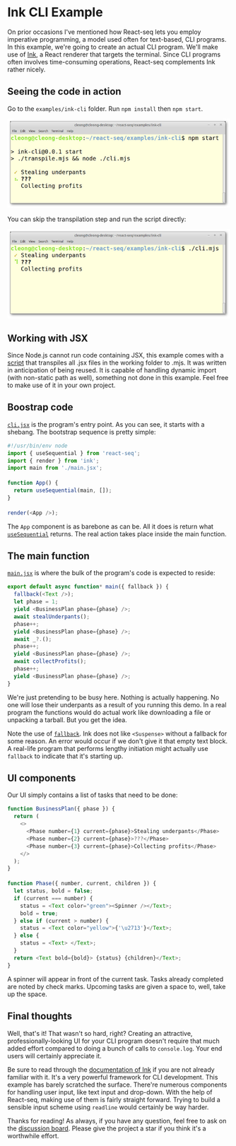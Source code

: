 # Ink CLI Example

On prior occasions I've mentioned how React-seq lets you employ imperative programming, a model used 
often for text-based, CLI programs. In this example, we're going to create an actual CLI program. 
We'll make use of [Ink](https://github.com/vadimdemedes/ink), a React renderer that targets the terminal. 
Since CLI programs often involves time-consuming operations, React-seq complements Ink rather nicely.

## Seeing the code in action

Go to the `examples/ink-cli` folder. Run `npm install` then `npm start`. 

![Screenshot](./img/screenshot-1.jpg)

You can skip the transpilation step and run the script directly:

![Screenshot](./img/screenshot-2.jpg)

## Working with JSX

Since Node.js cannot run code containing JSX, this example comes with a [script](./transpile.mjs) that 
transpiles all .jsx files in the working folder to .mjs. It was written in anticipation of being 
reused. It is capable of handling dynamic import (with non-static path as well), something not done in 
this example. Feel free to make use of it in your own project.

## Boostrap code

[`cli.jsx`](./cli.jsx) is the program's entry point. As you can see, it starts with a shebang. The 
bootstrap sequence is pretty simple:

```js
#!/usr/bin/env node
import { useSequential } from 'react-seq';
import { render } from 'ink';
import main from './main.jsx';

function App() {
  return useSequential(main, []);
}

render(<App />);
```

The `App` component is as barebone as can be. All it does is return what 
[`useSequential`](../../doc/useSequential.md#readme) returns. The real action takes place inside the main 
function.

## The main function

[`main.jsx`](./main.jsx) is where the bulk of the program's code is expected to reside:

```js
export default async function* main({ fallback }) {
  fallback(<Text />);
  let phase = 1;
  yield <BusinessPlan phase={phase} />;
  await stealUnderpants();
  phase++;
  yield <BusinessPlan phase={phase} />;
  await _?.();
  phase++;
  yield <BusinessPlan phase={phase} />;
  await collectProfits();
  phase++;
  yield <BusinessPlan phase={phase} />;
}
```

We're just pretending to be busy here. Nothing is actually happening. No one will lose their 
underpants as a result of you running this demo. In a real program the functions would do 
actual work like downloading a file or unpacking a tarball. But you get the idea.

Note the use of [`fallback`](../../fallback.md#readme). Ink does not like `<Suspense>` without a 
fallback for some reason. An error would occur if we don't give it that empty text block. A
real-life program that performs lengthy initiation might actually use `fallback` to indicate 
that it's starting up.

## UI components

Our UI simply contains a list of tasks that need to be done:

```js
function BusinessPlan({ phase }) {
  return (
    <>
      <Phase number={1} current={phase}>Stealing underpants</Phase>
      <Phase number={2} current={phase}>???</Phase>
      <Phase number={3} current={phase}>Collecting profits</Phase>
    </>
  );
}

function Phase({ number, current, children }) {
  let status, bold = false;
  if (current === number) {
    status = <Text color="green"><Spinner /></Text>;
    bold = true;
  } else if (current > number) {
    status = <Text color="yellow">{'\u2713'}</Text>;
  } else {
    status = <Text> </Text>;
  }
  return <Text bold={bold}> {status} {children}</Text>;
}
```

A spinner will appear in front of the current task. Tasks already completed are noted by check 
marks. Upcoming tasks are given a space to, well, take up the space.

## Final thoughts

Well, that's it! That wasn't so hard, right? Creating an attractive, professionally-looking 
UI for your CLI program doesn't require that much added effort compared to doing a bunch of 
calls to `console.log`. Your end users will certainly appreciate it.

Be sure to read through the [documentation of Ink](https://github.com/vadimdemedes/ink) if 
you are not already familiar with it. It's a very powerful framework for CLI development. 
This  example has barely scratched the surface. There're numerous components for handling 
user input, like text input and drop-down. With the help of React-seq, making use of them is 
fairly straight forward. Trying to build a sensible input scheme using `readline` would 
certainly be way harder.

Thanks for reading! As always, if you have any question, feel free to ask on the 
[discussion board](https://github.com/chung-leong/react-seq/discussions). Please give the 
project a star if you think it's a worthwhile effort.